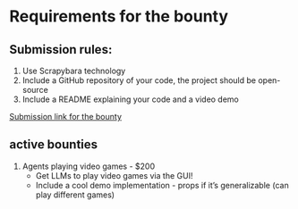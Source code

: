 # Requirements for the bounty

## Submission rules:
1. Use Scrapybara technology
2. Include a GitHub repository of your code, the project should be open-source
3. Include a README explaining your code and a video demo

[Submission link for the bounty](https://forms.gle/zs7mnuW8U4Cb96Sv5)

## active bounties

1. Agents playing video games - $200
    - Get LLMs to play video games via the GUI!
    - Include a cool demo implementation - props if it’s generalizable (can play different games)

